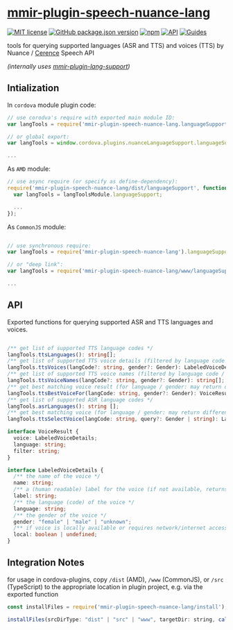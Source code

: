 # [mmir-plugin-speech-nuance-lang][1]

[![MIT license](https://img.shields.io/badge/License-MIT-green.svg)](https://opensource.org/licenses/MIT)
[![GitHub package.json version](https://img.shields.io/github/package-json/v/mmig/mmir-plugin-speech-nuance-lang/master)](https://github.com/mmig/mmir-plugin-speech-nuance-lang)
[![npm](https://img.shields.io/npm/v/mmir-plugin-speech-nuance-lang)](https://www.npmjs.com/package/mmir-plugin-speech-nuance-lang)
[![API](https://img.shields.io/badge/docs-API%20reference-orange.svg?style=flat)](https://mmig.github.io/mmir/api)
[![Guides](https://img.shields.io/badge/docs-guides-orange.svg?style=flat)](https://github.com/mmig/mmir/wiki)

tools for querying supported languages (ASR and TTS) and voices (TTS) by Nuance / [Cerence][3] Speech API

_(internally uses [mmir-plugin-lang-support][2])_

## Intialization

In `cordova` module plugin code:
```javascript
// use corodva's require with exported main module ID:
var langTools = require('mmir-plugin-speech-nuance-lang.languageSupport');

// or global export:
var langTools = window.cordova.plugins.nuanceLanguageSupport.languageSupport;

...
```

As `AMD` module:
```javascript
// use async require (or specify as define-dependency):
require('mmir-plugin-speech-nuance-lang/dist/languageSupport', function(langToolsModule){
  var langTools = langToolsModule.languageSupport;

  ...
});
```

As `CommonJS` module:
```javascript

// use synchronous require:
var langTools = require('mmir-plugin-speech-nuance-lang').languageSupport;

// or "deep link":
var langTools = require('mmir-plugin-speech-nuance-lang/www/languageSupport');

...
```

## API

Exported functions for querying supported ASR and TTS languages and voices.

```typescript

/** get list of supported TTS language codes */
langTools.ttsLanguages(): string[];
/** get list of supported TTS voice details (filtered by language code / gender) */
langTools.ttsVoices(langCode?: string, gender?: Gender): LabeledVoiceDetails[];
/** get list of supported TTS voice names (filtered by language code / gender) */
langTools.ttsVoiceNames(langCode?: string, gender?: Gender): string[];
/** get best matching voice result (for language / gender: may return different gender and/or country code, if no matching voice is available) */
langTools.ttsBestVoiceFor(langCode: string, gender?: Gender): VoiceResult;
/** get list of supported ASR language codes */
langTools.asrLanguages(): string [];
/** get best matching voice (for language / gender: may return different gender and/or country code, if no matching voice is available) */
langTools.ttsSelectVoice(langCode: string, query?: Gender | string): LabeledVoiceDetails;

interface VoiceResult {
  voice: LabeledVoiceDetails;
  language: string;
  filter: string;
}

interface LabeledVoiceDetails {
  /** the name of the voice */
  name: string;
  /** a (human readable) label for the voice (if not available, returns same value as the name) */
  label: string;
  /** the language (code) of the voice */
  language: string;
  /** the gender of the voice */
  gender: "female" | "male" | "unknown";
  /** if voice is locally available or requires network/internet access */
  local: boolean | undefined;
}
```

## Integration Notes

for usage in cordova-plugins, copy `/dist` (AMD), `/www` (CommonJS), or `/src` (TypeScript)
to the appropriate location in plugin project, e.g. via the exported function
```javascript
const installFiles = require('mmir-plugin-speech-nuance-lang/install');

installFiles(srcDirType: "dist" | "src" | "www", targetDir: string, callback(err: Error | null))
```

[1]: https://github.com/mmig/mmir-plugin-speech-nuance-lang
[2]: https://github.com/mmig/mmir-plugin-lang-support
[3]: https://developer.cerence.com
